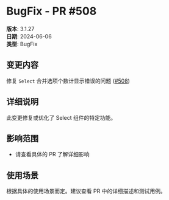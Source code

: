 # BugFix - PR #508

**版本**: 3.1.27  
**日期**: 2024-06-06  
**类型**: BugFix  

## 变更内容

修复 `Select` 合并选项个数计显示错误的问题  ([#508](https://github.com/sheinsight/shineout-next/pull/508))

## 详细说明

此变更修复或优化了 Select 组件的特定功能。

## 影响范围

- 请查看具体的 PR 了解详细影响

## 使用场景

根据具体的使用场景而定。建议查看 PR 中的详细描述和测试用例。
